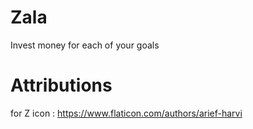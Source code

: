 # Zala
Invest money for each of your goals


# Attributions
for Z icon : https://www.flaticon.com/authors/arief-harvi
